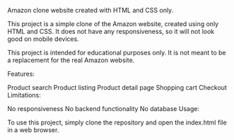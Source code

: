 
Amazon clone website created with HTML and CSS only.

This project is a simple clone of the Amazon website, created using only HTML and CSS. It does not have any responsiveness, so it will not look good on mobile devices.

This project is intended for educational purposes only. It is not meant to be a replacement for the real Amazon website.

Features:

Product search
Product listing
Product detail page
Shopping cart
Checkout
Limitations:

No responsiveness
No backend functionality
No database
Usage:

To use this project, simply clone the repository and open the index.html file in a web browser.
